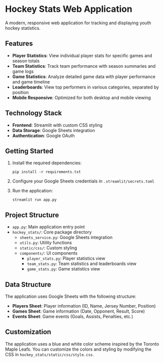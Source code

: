 # Hockey Stats Web Application

A modern, responsive web application for tracking and displaying youth hockey statistics.

## Features

- **Player Statistics**: View individual player stats for specific games and season totals
- **Team Statistics**: Track team performance with season summaries and game logs
- **Game Statistics**: Analyze detailed game data with player performance and game timeline
- **Leaderboards**: View top performers in various categories, separated by position
- **Mobile Responsive**: Optimized for both desktop and mobile viewing

## Technology Stack

- **Frontend**: Streamlit with custom CSS styling
- **Data Storage**: Google Sheets integration
- **Authentication**: Google OAuth

## Getting Started

1. Install the required dependencies:
   ```
   pip install -r requirements.txt
   ```

2. Configure your Google Sheets credentials in `.streamlit/secrets.toml`

3. Run the application:
   ```
   streamlit run app.py
   ```

## Project Structure

- `app.py`: Main application entry point
- `hockey_stats/`: Core package directory
  - `sheets_service.py`: Google Sheets integration
  - `utils.py`: Utility functions
  - `static/css/`: Custom styling
  - `components/`: UI components
    - `player_stats.py`: Player statistics view
    - `team_stats.py`: Team statistics and leaderboards view
    - `game_stats.py`: Game statistics view

## Data Structure

The application uses Google Sheets with the following structure:

- **Players Sheet**: Player information (ID, Name, Jersey Number, Position)
- **Games Sheet**: Game information (Date, Opponent, Result, Score)
- **Events Sheet**: Game events (Goals, Assists, Penalties, etc.)

## Customization

The application uses a blue and white color scheme inspired by the Toronto Maple Leafs. You can customize the colors and styling by modifying the CSS in `hockey_stats/static/css/style.css`.
